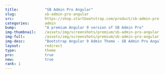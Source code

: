 ```yaml
---
title:            "SB Admin Pro Angular"
slug:             sb-admin-pro-angular
src:              https://shop.startbootstrap.com/product/sb-admin-pro-angular/
categories:       admin
bump:             "A premium Angular 9 version of SB Admin Pro"
img-thumbnail:    /assets/img/screenshots/premium/sb-admin-pro-angular.jpg
img-full:         /assets/img/screenshots/premium/sb-admin-pro-angular.png
img-desc:         "Bootstrap Angular 9 Admin Theme - SB Admin Pro Angular"
layout:           redirect
type:             theme
pro:              true
new:              true
rank: 1
---
```


